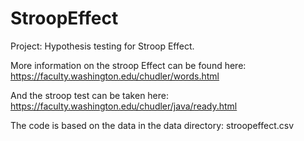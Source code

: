 # StroopEffect
Project: Hypothesis testing for Stroop Effect.

More information on the stroop Effect can be found here:
https://faculty.washington.edu/chudler/words.html

And the stroop test can be taken here:
https://faculty.washington.edu/chudler/java/ready.html

The code is based on the data in the data directory: stroopeffect.csv
